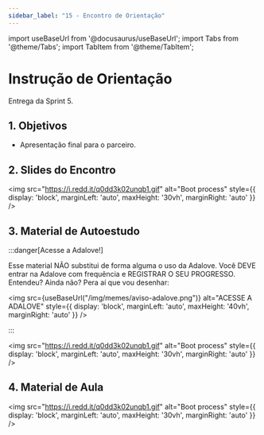 ```yaml
---
sidebar_label: "15 - Encontro de Orientação"
---
```


import useBaseUrl from '@docusaurus/useBaseUrl';
import Tabs from '@theme/Tabs';
import TabItem from '@theme/TabItem';

# Instrução de Orientação	

Entrega da Sprint 5.

## 1. Objetivos

- Apresentação final para o parceiro.

## 2. Slides do Encontro

<!-- <iframe src="https://docs.google.com/presentation/d/e/2PACX-1vSG6q7EZA2isyGW3V_1pXMM7IJquzznhrFYcQA0ygtI8Nfv7v7SvdBN_jbO2XuOBN3kg1zpmRzti5Om/embed?start=false&loop=false&delayms=3000" frameborder="0" width="75%" height="400" allowfullscreen="true" mozallowfullscreen="true" webkitallowfullscreen="true" style={{ display: 'block', marginLeft: 'auto', marginRight: 'auto' }}></iframe> -->

<img src="https://i.redd.it/q0dd3k02unqb1.gif" alt="Boot process" style={{ display: 'block', marginLeft: 'auto', maxHeight: '30vh', marginRight: 'auto' }} />

## 3. Material de Autoestudo

:::danger[Acesse a Adalove!]

Esse material NÃO substitui de forma alguma o uso da Adalove. Você DEVE entrar na Adalove com frequência e REGISTRAR O SEU PROGRESSO. Entendeu? Ainda não? Pera aí que vou desenhar:

<img src={useBaseUrl("/img/memes/aviso-adalove.png")} alt="ACESSE A ADALOVE" style={{ display: 'block', marginLeft: 'auto', maxHeight: '40vh', marginRight: 'auto' }} />

:::

<!-- <Tabs>
  <TabItem value="autoestudos-obrigatorios" label="📘 Autoestudos Obrigatórios" default>
     
    <details> 
        <summary mdxType="summary"> Python TinyDB: base de dados em arquivos JSON</summary>

        - https://www.youtube.com/watch?v=99Vm0c9eNOA
    </details> 
    
  </TabItem>
  <TabItem value="autoestudos-opcionais" label="📔 Autoestudos Opcionais">
     
        <img class="image-intro" src={useBaseUrl("/img/memes/mash_celebrando.gif")} style={{ display: 'block', marginLeft: 'auto', maxHeight: '40vh', marginRight: 'auto' }}/>

  </TabItem>
  <TabItem value="autoestudos-adicionais" label="📓 Autoestudos Adicionais">
    
    <details> 
        <summary mdxType="summary">	Lean Inception em 15 Minutos | 📎 Zup Clipes ✂️</summary>

        - https://www.youtube.com/watch?v=8BI6jFwmVPA
    </details> 

  </TabItem>
</Tabs> -->

<img src="https://i.redd.it/q0dd3k02unqb1.gif" alt="Boot process" style={{ display: 'block', marginLeft: 'auto', maxHeight: '30vh', marginRight: 'auto' }} />

## 4. Material de Aula

<img src="https://i.redd.it/q0dd3k02unqb1.gif" alt="Boot process" style={{ display: 'block', marginLeft: 'auto', maxHeight: '30vh', marginRight: 'auto' }} />